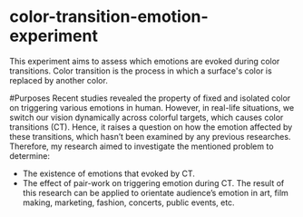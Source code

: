 # color-transition-emotion-experiment
This experiment aims to assess which emotions are evoked during color transitions. Color transition is the process in which a surface's color is replaced by another color. 

#Purposes
Recent studies revealed the property of fixed and isolated color on triggering various emotions in human. However, in real-life situations, we switch our vision
dynamically across colorful targets, which causes color transitions (CT). Hence, it raises a question on how the emotion affected by these transitions, which hasn’t
been examined by any previous researches. Therefore, my research aimed to investigate the mentioned problem to determine:
- The existence of emotions that evoked by CT.
- The effect of pair-work on triggering emotion during CT.
The result of this research can be applied to orientate audience’s emotion in art, film making, marketing, fashion, concerts, public events, etc.

